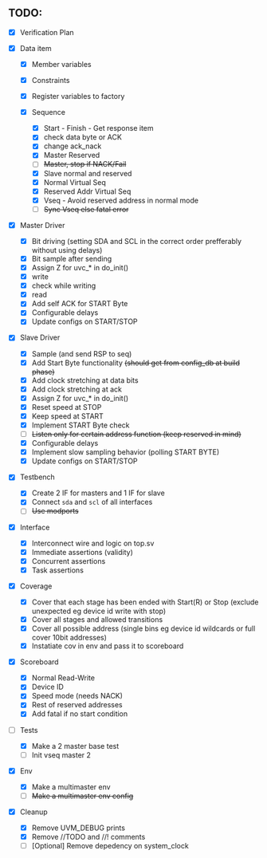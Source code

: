 ## TODO:
- [x] Verification Plan

- [x] Data item
    - [x] Member variables
    - [x] Constraints
    - [x] Register variables to factory

  - [x] Sequence
    - [x] Start - Finish - Get response item
    - [x] check data byte or ACK
    - [x] change ack_nack
    - [x] Master Reserved
    - [ ] ~~Master, stop if NACK/Fail~~
    - [x] Slave normal and reserved
    - [x] Normal Virtual Seq
    - [x] Reserved Addr Virtual Seq
    - [x] Vseq - Avoid reserved address in normal mode
    - [ ] ~~Sync Vseq else fatal error~~

- [x] Master Driver
    - [x] Bit driving (setting SDA and SCL in the correct order prefferably without using delays)
    - [x] Bit sample after sending
    - [x] Assign Z for uvc_* in do_init()
    - [x] write
    - [x] check while writing
    - [x] read
    - [x] Add self ACK for START Byte
    - [x] Configurable delays
    - [x] Update configs on START/STOP

- [x] Slave Driver
    - [x] Sample (and send RSP to seq)
    - [x] Add Start Byte functionality ~~(should get from config_db at build phase)~~
    - [x] Add clock stretching at data bits
    - [x] Add clock stretching at ack
    - [x] Assign Z for uvc_* in do_init()
    - [x] Reset speed at STOP
    - [x] Keep speed at START
    - [x] Implement START Byte check
    - [ ] ~~Listen only for certain address function (keep reserved in mind)~~
    - [x] Configurable delays
    - [x] Implement slow sampling behavior (polling START BYTE)
    - [x] Update configs on START/STOP

- [x] Testbench
    - [x] Create 2 IF for masters and 1 IF for slave
    - [x] Connect `sda` and `scl` of all interfaces
    - [ ] ~~Use modports~~

- [x] Interface
    - [x] Interconnect wire and logic on top.sv
    - [x] Immediate assertions (validity)
    - [x] Concurrent assertions
    - [x] Task assertions

- [x] Coverage
    - [x] Cover that each stage has been ended with Start(R) or Stop (exclude unexpected eg device id write with stop)
    - [x] Cover all stages and allowed transitions
    - [x] Cover all possible address (single bins eg device id wildcards or full cover 10bit addresses)
    - [x] Instatiate cov in env and pass it to scoreboard

- [x] Scoreboard
    - [x] Normal Read-Write
    - [x] Device ID
    - [x] Speed mode (needs NACK)
    - [x] Rest of reserved addresses
    - [x] Add fatal if no start condition

- [ ] Tests
    - [x] Make a 2 master base test
    - [ ] Init vseq master 2

- [x] Env
    - [x] Make a multimaster env
    - [ ] ~~Make a multimaster env config~~

- [x] Cleanup
    - [x] Remove UVM_DEBUG prints
    - [x] Remove //TODO and //! comments
    - [ ] [Optional] Remove depedency on system_clock